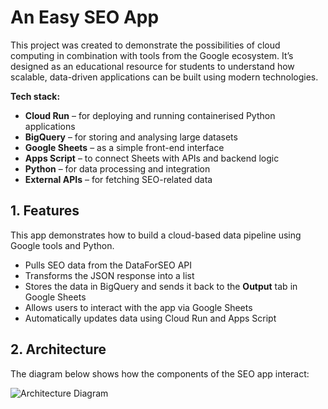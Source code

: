 # An Easy SEO App

This project was created to demonstrate the possibilities of cloud computing in combination with tools from the Google ecosystem. It’s designed as an educational resource for students to understand how scalable, data-driven applications can be built using modern technologies.

**Tech stack:**

- **Cloud Run** – for deploying and running containerised Python applications
- **BigQuery** – for storing and analysing large datasets
- **Google Sheets** – as a simple front-end interface
- **Apps Script** – to connect Sheets with APIs and backend logic
- **Python** – for data processing and integration
- **External APIs** – for fetching SEO-related data

## 1. Features

This app demonstrates how to build a cloud-based data pipeline using Google tools and Python.

- Pulls SEO data from the DataForSEO API
- Transforms the JSON response into a list
- Stores the data in BigQuery and sends it back to the **Output** tab in Google Sheets
- Allows users to interact with the app via Google Sheets
- Automatically updates data using Cloud Run and Apps Script

## 2. Architecture

The diagram below shows how the components of the SEO app interact:

![Architecture Diagram](image/seo_app_diagram.jpg)
